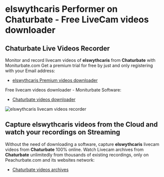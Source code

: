 # elswythcaris Performer on Chaturbate - Free LiveCam videos downloader

## Chaturbate Live Videos Recorder

Monitor and record livecam videos of **elswythcaris** from **Chaturbate** with Moniturbate.com
Get a premium trial for free by just and only registering with your Email address:
* [elswythcaris Premium videos downloader](https://moniturbate.com/request-demo-licence-key.html)

Free livecam videos downloader - Moniturbate Software:
* [Chaturbate videos downloader](https://moniturbate.com/moniturbate-download-software.html)

![elswythcaris livecam videos recorder](https://peachurnet.com/templates/moniturbate-software.png)


## Capture elswythcaris videos from the Cloud and watch your recordings on Streaming

Without the need of downloading a software, capture **elswythcaris** livecam videos from **Chaturbate** 100% online.
Watch Livecam archives from **Chaturbate** unlimitedly from thousands of existing recordings, only on Peachurbate.com and its websites network:
* [Chaturbate videos archives](https://peachurnet.com/)